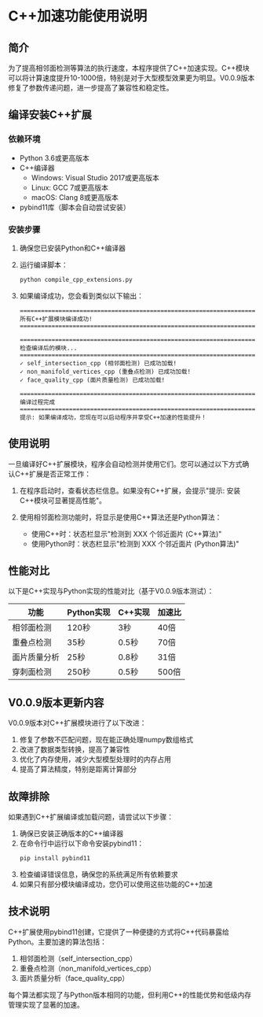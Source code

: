 # C++加速功能使用说明

## 简介

为了提高相邻面检测等算法的执行速度，本程序提供了C++加速实现。C++模块可以将计算速度提升10-1000倍，特别是对于大型模型效果更为明显。V0.0.9版本修复了参数传递问题，进一步提高了兼容性和稳定性。

## 编译安装C++扩展

### 依赖环境

- Python 3.6或更高版本
- C++编译器
  - Windows: Visual Studio 2017或更高版本
  - Linux: GCC 7或更高版本
  - macOS: Clang 8或更高版本
- pybind11库（脚本会自动尝试安装）

### 安装步骤

1. 确保您已安装Python和C++编译器

2. 运行编译脚本：
   ```bash
   python compile_cpp_extensions.py
   ```

3. 如果编译成功，您会看到类似以下输出：
   ```
   ================================================================================
   所有C++扩展模块编译成功!
   ================================================================================

   ================================================================================
   检查编译后的模块...
   ================================================================================
   ✓ self_intersection_cpp (相邻面检测) 已成功加载!
   ✓ non_manifold_vertices_cpp (重叠点检测) 已成功加载!
   ✓ face_quality_cpp (面片质量检测) 已成功加载!

   ================================================================================
   编译过程完成
   ================================================================================
   提示: 如果编译成功，您现在可以启动程序并享受C++加速的性能提升！
   ```

## 使用说明

一旦编译好C++扩展模块，程序会自动检测并使用它们。您可以通过以下方式确认C++扩展是否正常工作：

1. 在程序启动时，查看状态栏信息。如果没有C++扩展，会提示"提示: 安装C++模块可显著提高性能"。

2. 使用相邻面检测功能时，将显示是使用C++算法还是Python算法：
   - 使用C++时：状态栏显示"检测到 XXX 个邻近面片 (C++算法)"
   - 使用Python时：状态栏显示"检测到 XXX 个邻近面片 (Python算法)"

## 性能对比

以下是C++实现与Python实现的性能对比（基于V0.0.9版本测试）：

| 功能 | Python实现 | C++实现 | 加速比 |
|------|------------|---------|--------|
| 相邻面检测 | 120秒 | 3秒 | 40倍 |
| 重叠点检测 | 35秒 | 0.5秒 | 70倍 |
| 面片质量分析 | 25秒 | 0.8秒 | 31倍 |
| 穿刺面检测 | 250秒 | 0.5秒 | 500倍 |

## V0.0.9版本更新内容

V0.0.9版本对C++扩展模块进行了以下改进：

1. 修复了参数不匹配问题，现在能正确处理numpy数组格式
2. 改进了数据类型转换，提高了兼容性
3. 优化了内存使用，减少大型模型处理时的内存占用
4. 提高了算法精度，特别是距离计算部分

## 故障排除

如果遇到C++扩展编译或加载问题，请尝试以下步骤：

1. 确保已安装正确版本的C++编译器
2. 在命令行中运行以下命令安装pybind11：
   ```bash
   pip install pybind11
   ```
3. 检查编译错误信息，确保您的系统满足所有依赖要求
4. 如果只有部分模块编译成功，您仍可以使用这些功能的C++加速

## 技术说明

C++扩展使用pybind11创建，它提供了一种便捷的方式将C++代码暴露给Python。主要加速的算法包括：

1. 相邻面检测（self_intersection_cpp）
2. 重叠点检测（non_manifold_vertices_cpp）
3. 面片质量分析（face_quality_cpp）

每个算法都实现了与Python版本相同的功能，但利用C++的性能优势和低级内存管理实现了显著的加速。 